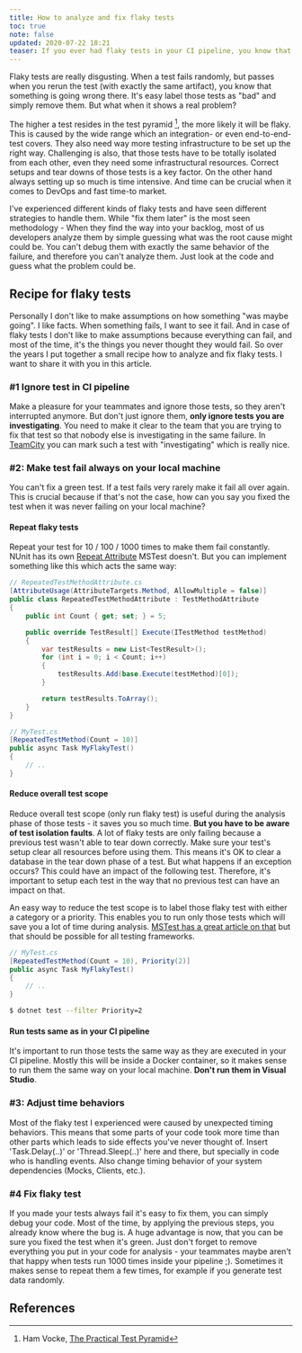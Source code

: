 ```yaml
---
title: How to analyze and fix flaky tests
toc: true
note: false
updated: 2020-07-22 18:21
teaser: If you ever had flaky tests in your CI pipeline, you know that identifying and fixing them can be a very challenging task. 
---
```


Flaky tests are really disgusting. When a test fails randomly, but passes when you rerun the test (with exactly the same artifact), you know that something is going wrong there. It's easy label those tests as "bad" and simply remove them. But what when it shows a real problem?

The higher a test resides in the test pyramid [^1], the more likely it will be flaky. This is caused by the wide range which an integration- or even end-to-end- test covers. They also need way more testing infrastructure to be set up the right way. Challenging is also, that those tests have to be totally isolated from each other, even they need some infrastructural resources. Correct setups and tear downs of those tests is a key factor. On the other hand always setting up so much is time intensive. And time can be crucial when it comes to DevOps and fast time-to market.

I've experienced different kinds of flaky tests and have seen different strategies to handle them. While "fix them later" is the most seen methodology - When they find the way into your backlog, most of us developers analyze them by simple guessing what was the root cause might could be. You can't debug them with exactly the same behavior of the failure, and therefore you can't analyze them. Just look at the code and guess what the problem could be.

## Recipe for flaky tests

Personally I don't like to make assumptions on how something "was maybe going". I like facts. When something fails, I want to see it fail. And in case of flaky tests I don't like to make assumptions because everything can fail, and most of the time, it's the things you never thought they would fail. So over the years I put together a small recipe how to analyze and fix flaky tests. I want to share it with you in this article.

### #1 Ignore test in CI pipeline

Make a pleasure for your teammates and ignore those tests, so they aren't interrupted anymore. But don't just ignore them, **only ignore tests you are investigating**. You need to make it clear to the team that you are trying to fix that test so that nobody else is investigating in the same failure. In <a href="https://www.jetbrains.com/de-de/teamcity/" target="blank">TeamCity</a> you can mark such a test with "investigating" which is really nice.

### #2: Make test fail always on your local machine

You can't fix a green test. If a test fails very rarely make it fail all over again. This is crucial because if that's not the case, how can you say you fixed the test when it was never failing on your local machine?

#### Repeat flaky tests
Repeat your test for 10 / 100 / 1000 times to make them fail constantly.
NUnit has its own <a href="https://docs.nunit.org/articles/nunit/writing-tests/attributes/repeat.html" targer="blank">Repeat Attribute</a> MSTest doesn't. But you can implement something like this which acts the same way:
```csharp
// RepeatedTestMethodAttribute.cs
[AttributeUsage(AttributeTargets.Method, AllowMultiple = false)]
public class RepeatedTestMethodAttribute : TestMethodAttribute
{
    public int Count { get; set; } = 5;

    public override TestResult[] Execute(ITestMethod testMethod)
    {
        var testResults = new List<TestResult>();
        for (int i = 0; i < Count; i++)
        {
            testResults.Add(base.Execute(testMethod)[0]);
        }

        return testResults.ToArray();
    }
}

// MyTest.cs
[RepeatedTestMethod(Count = 10)]
public async Task MyFlakyTest()
{
    // ..
}
```

#### Reduce overall test scope
Reduce overall test scope (only run flaky test) is useful during the analysis phase of those tests - it saves you so much time. **But you have to be aware of test isolation faults**.
A lot of flaky tests are only failing because a previous test wasn't able to tear down correctly. Make sure your test's setup clear all resources before using them. This means it's OK to clear a database in the tear down phase of a test. But what happens if an exception occurs? This could have an impact of the following test. Therefore, it's important  to setup each test in the way that no previous test can have an impact on that.

An easy way to reduce the test scope is to label those flaky test with either a category or a priority. This enables you to run only those tests which will save you a lot of time during analysis.
<a href="https://docs.microsoft.com/en-us/dotnet/core/testing/selective-unit-tests?pivots=mstest" target="blank">MSTest has a great article on that</a> but that should be possible for all testing frameworks.

```csharp
// MyTest.cs
[RepeatedTestMethod(Count = 10), Priority(2)]
public async Task MyFlakyTest()
{
    // ..
}
```

```bash
$ dotnet test --filter Priority=2
```

#### Run tests same as in your CI pipeline

It's important to run those tests the same way as they are executed in your CI pipeline. Mostly this will be inside a Docker container, so it makes sense to run them the same way on your local machine. **Don't run them in Visual Studio**.

### #3: Adjust time behaviors

Most of the flaky test I experienced were caused by unexpected timing behaviors. This means that some parts of your code took more time than other parts which leads to side effects you've never thought of. Insert 'Task.Delay(..)' or 'Thread.Sleep(..)' here and there, but specially in code who is handling events. Also change timing behavior of your system dependencies (Mocks, Clients, etc.).

### #4 Fix flaky test

If you made your tests always fail it's easy to fix them, you can simply debug your code. Most of the time, by applying the previous steps, you already know where the bug is. A huge advantage is now, that you can be sure you fixed the test when it's green.
Just don't forget to remove everything you put in your code for analysis - your teammates maybe aren't that happy when tests run 1000 times inside your pipeline ;). Sometimes it makes sense to repeat them a few times, for example if you generate test data randomly.

<div class="divider"></div>

## References
[^1]: Ham Vocke, <a href="https://martinfowler.com/articles/practical-test-mid.html" target="_blank">The Practical Test Pyramid</a>
